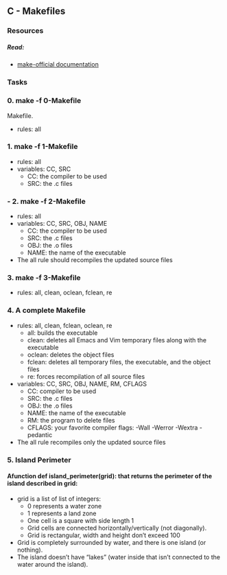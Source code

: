 ## C - Makefiles

### Resources
##### Read:

- [make-official documentation](https://www.gnu.org/software/make/manual/html_node/)

### Tasks

### 0. make -f 0-Makefile

Makefile.

- rules: all

### 1. make -f 1-Makefile

- rules: all
- variables: CC, SRC
	- CC: the compiler to be used
	- SRC: the .c files

### - 2. make -f 2-Makefile

- rules: all
- variables: CC, SRC, OBJ, NAME
	- CC: the compiler to be used
	- SRC: the .c files
	- OBJ: the .o files
	- NAME: the name of the executable
- The all rule should recompiles the updated source files

### 3. make -f 3-Makefile

- rules: all, clean, oclean, fclean, re

### 4. A complete Makefile

- rules: all, clean, fclean, oclean, re
	- all: builds the executable
	- clean: deletes all Emacs and Vim temporary files along with the executable
	- oclean: deletes the object files
	- fclean: deletes all temporary files, the executable, and the object files
	- re: forces recompilation of all source files
- variables: CC, SRC, OBJ, NAME, RM, CFLAGS
	- CC: compiler to be used
	- SRC: the .c files
	- OBJ: the .o files
	- NAME: the name of the executable
	- RM: the program to delete files
	- CFLAGS: your favorite compiler flags: -Wall -Werror -Wextra -pedantic
- The all rule recompiles only the updated source files

### 5. Island Perimeter

#### Afunction def island_perimeter(grid): that returns the perimeter of the island described in grid:

- grid is a list of list of integers:
	- 0 represents a water zone
	- 1 represents a land zone
	- One cell is a square with side length 1
	- Grid cells are connected horizontally/vertically (not diagonally).
	- Grid is rectangular, width and height don’t exceed 100
- Grid is completely surrounded by water, and there is one island (or nothing).
- The island doesn’t have “lakes” (water inside that isn’t connected to the water around the island).

